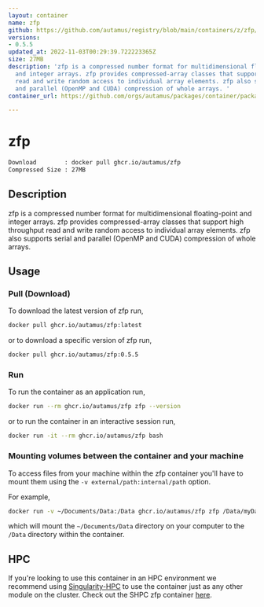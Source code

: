 ```yaml
---
layout: container
name: zfp
github: https://github.com/autamus/registry/blob/main/containers/z/zfp/spack.yaml
versions:
- 0.5.5
updated_at: 2022-11-03T00:29:39.722223365Z
size: 27MB
description: 'zfp is a compressed number format for multidimensional floating-point
  and integer arrays. zfp provides compressed-array classes that support high throughput
  read and write random access to individual array elements. zfp also supports serial
  and parallel (OpenMP and CUDA) compression of whole arrays. '
container_url: https://github.com/orgs/autamus/packages/container/package/zfp

---
```

# zfp
```bash 
Download        : docker pull ghcr.io/autamus/zfp
Compressed Size : 27MB
```

## Description
zfp is a compressed number format for multidimensional floating-point and integer arrays. zfp provides compressed-array classes that support high throughput read and write random access to individual array elements. zfp also supports serial and parallel (OpenMP and CUDA) compression of whole arrays. 

## Usage
### Pull (Download)
To download the latest version of zfp run,

```bash
docker pull ghcr.io/autamus/zfp:latest
```

or to download a specific version of zfp run,

```bash
docker pull ghcr.io/autamus/zfp:0.5.5
```
### Run
To run the container as an application run,
```bash
docker run --rm ghcr.io/autamus/zfp zfp --version
```

or to run the container in an interactive session run,
```bash
docker run -it --rm ghcr.io/autamus/zfp bash
```

### Mounting volumes between the container and your machine
To access files from your machine within the zfp container you'll have to mount them using the `-v external/path:internal/path` option.

For example,
```bash
docker run -v ~/Documents/Data:/Data ghcr.io/autamus/zfp zfp /Data/myData.csv
```
which will mount the `~/Documents/Data` directory on your computer to the `/Data` directory within the container.

## HPC
If you're looking to use this container in an HPC environment we recommend using [Singularity-HPC](https://singularity-hpc.readthedocs.io) to use the container just as any other module on the cluster. Check out the SHPC zfp container [here](https://singularityhub.github.io/singularity-hpc/r/ghcr.io-autamus-zfp/).